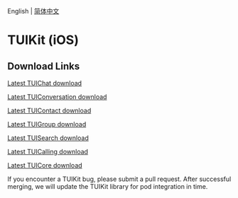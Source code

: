 English | [简体中文](./README.md)

# TUIKit (iOS)

## Download Links

[Latest TUIChat download](https://im.sdk.cloud.tencent.cn/download/tuikit/6.5.2803/ios/TUIChat.zip)

[Latest TUIConversation download](https://im.sdk.cloud.tencent.cn/download/tuikit/6.5.2803/ios/TUIConversation.zip)

[Latest TUIContact download](https://im.sdk.cloud.tencent.cn/download/tuikit/6.5.2803/ios/TUIContact.zip)

[Latest TUIGroup download](https://im.sdk.cloud.tencent.cn/download/tuikit/6.5.2803/ios/TUIGroup.zip)

[Latest TUISearch download](https://im.sdk.cloud.tencent.cn/download/tuikit/6.5.2803/ios/TUISearch.zip)

[Latest TUICalling download](https://im.sdk.cloud.tencent.cn/download/tuikit/6.5.2803/ios/TUICalling.zip)

[Latest TUICore download](https://im.sdk.cloud.tencent.cn/download/tuikit/6.5.2803/ios/TUICore.zip)

If you encounter a TUIKit bug, please submit a pull request. After successful merging, we will update the TUIKit library for pod integration in time.
